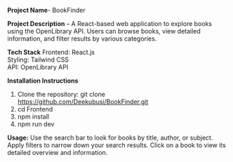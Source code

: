 **Project Name**- BookFinder

**Project Description** – A React-based web application to explore books using the OpenLibrary API. Users can browse books, view detailed information, and filter results by various categories.

**Tech Stack**
Frontend: React.js  
Styling: Tailwind CSS  
API: OpenLibrary API 

**Installation Instructions**
1. Clone the repository: git clone https://github.com/Deekubusi/BookFinder.git
2. cd Frontend
3. npm install
4. npm run dev

**Usage:**
Use the search bar to look for books by title, author, or subject.
Apply filters to narrow down your search results.
Click on a book to view its detailed overview and information.
